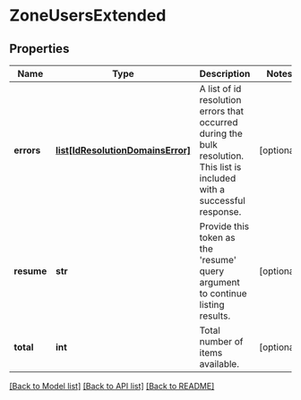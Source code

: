 # ZoneUsersExtended

## Properties
Name | Type | Description | Notes
------------ | ------------- | ------------- | -------------
**errors** | [**list[IdResolutionDomainsError]**](IdResolutionDomainsError.md) | A list of id resolution errors that occurred during the bulk resolution. This list is included with a successful response. | [optional] 
**resume** | **str** | Provide this token as the &#39;resume&#39; query argument to continue listing results. | [optional] 
**total** | **int** | Total number of items available. | [optional] 

[[Back to Model list]](../README.md#documentation-for-models) [[Back to API list]](../README.md#documentation-for-api-endpoints) [[Back to README]](../README.md)


